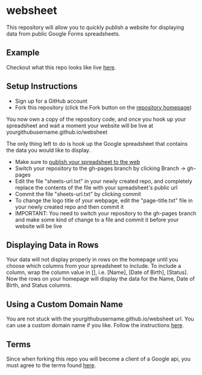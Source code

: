 # websheet

This repository will allow you to quickly publish a website for displaying data from public Google Forms spreadsheets.

## Example
Checkout what this repo looks like live [here](http://lastmjs.github.io/websheet).

## Setup Instructions
* Sign up for a GitHub account
* Fork this repository (click the Fork button on the [repository homepage](https://github.com/lastmjs/websheet))

You now own a copy of the repository code, and once you hook up your spreadsheet and wait a moment your website will be live at yourgithubusername.github.io/websheet

The only thing left to do is hook up the Google spreadsheet that contains the data you would like to display.
* Make sure to [publish your spreadsheet to the web](https://support.google.com/docs/answer/37579?hl=en)
* Switch your repository to the gh-pages branch by clicking Branch -> gh-pages
* Edit the file "sheets-url.txt" in your newly created repo, and completely replace the contents of the file with your spreadsheet's public url
* Commit the file "sheets-url.txt" by clicking commit
* To change the logo title of your webpage, edit the "page-title.txt" file in your newly created repo and then commit it
* IMPORTANT: You need to switch your repository to the gh-pages branch and make some kind of change to a file and commit it before your website will be live

## Displaying Data in Rows

Your data will not display properly in rows on the homepage until you choose which columns from your spreadsheet to include. To include a column, wrap the column value in [], i.e. [Name], [Date of Birth], [Status]. Now the rows on your homepage will display the data for the Name, Date of Birth, and Status columns.

## Using a Custom Domain Name
You are not stuck with the yourgithubusername.github.io/websheet url. You can use a custom domain name if you like. Follow the instructions [here](https://help.github.com/articles/setting-up-a-custom-domain-with-github-pages/).

## Terms
Since when forking this repo you will become a client of a Google api, you must agree to the terms found [here](https://github.com/lastmjs/websheet/blob/master/TERMS).

